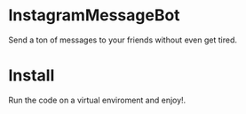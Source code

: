 # InstagramMessageBot
Send a ton of messages to your friends without even get tired. 


# Install

Run the code on a virtual enviroment and enjoy!.




